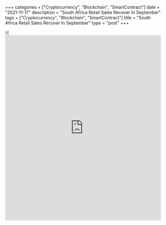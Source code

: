 +++
categories = ["Cryptocurrency", "Blockchain", "SmartContract"]
date = "2021-11-17"
description = "South Africa Retail Sales Recover In September"
tags = ["Cryptocurrency", "Blockchain", "SmartContract"]
title = "South Africa Retail Sales Recover In September"
type = "post"
+++

{{<iframe id="large-banner" src="https://www.bounty.group/#slide=3.0" width="100%" height="600" scrolling="no" style="border: 0px solid rgb(216, 221, 230); border-radius: 3px;">}}

South Africa's retail sales rose for the first time in three months in
September driven by higher demand for clothing and footwear and
pharmaceuticals and medical goods, Statistics South Africa reported
Wednesday.

Retail sales grew unexpectedly by 2.1 percent on a yearly basis in
September, after falling 1.5 percent in August and 1.2 percent in July.
Sales were forecast to fall 0.2 percent.

Sales of pharmaceuticals and medical goods, cosmetics and toiletries
surged 10.4 percent and that of textiles, clothing, footwear and leather
goods gained 11.3 percent.

Month-on-month, retail sales growth improved to 5.1 percent in September
from 4.9 percent in the previous month.

In the third quarter, retail trade decreased 5.4 percent compared with
the second quarter.

For comments and feedback [contact](https://www.playgroundfx.com/contact/): editorial@rtt[news](https://www.letsplayfx.com/blog/forex-news-website/).com

[Economic News][1]

 **What parts of the world are seeing the best (and worst) economic
performances lately? Click[here][2] to check out our [Econ Scorecard][2]
and find out! See up-to-the-moment [ranking](https://www.playgroundfx.com/blog/crypto-exchange-ranking/)s for the best and worst
performers in [GDP][3], [unemployment rate][4], [inflation][2] and much
more.**

   1. www.rtt[news](https://www.letsplayfx.com/blog/forex-news-website/).com/Content/EconomicNews.aspx
   2. www.rtt[news](https://www.letsplayfx.com/blog/forex-news-website/).com/economic-scorecard/world-rank/CPI/highest-performance.aspx
   3. www.rtt[news](https://www.letsplayfx.com/blog/forex-news-website/).com/economic-scorecard/world-rank/GDP/highest-performance.aspx
   4. www.rtt[news](https://www.letsplayfx.com/blog/forex-news-website/).com/economic-scorecard/world-rank/unemployment-rate/lowest-performance.aspx